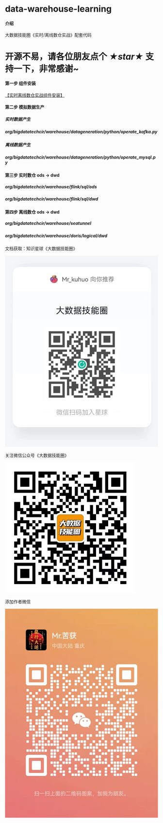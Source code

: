 # data-warehouse-learning

#### 介绍

大数据技能圈《实时/离线数仓实战》配套代码

# 开源不易，请各位朋友点个 ***★star★*** 支持一下，非常感谢~

#### 第一步 组件安装

[【实时离线数仓实战组件安装】](https://mp.weixin.qq.com/s?__biz=Mzg5Mzg3MzkwNA==&mid=2247488063&idx=1&sn=10ecc03fccfc90649e308aa8c357dcaf&chksm=c02969a0f75ee0b67769fba698b2a00746eb25ffcf19f1f56e324dea33a315703754f0736b2c#rd)

#### 第二步 模拟数据生产

##### 实时数据产生
##### org/bigdatatechcir/warehouse/datageneration/python/operate_kafka.py

##### 离线数据产生
##### org/bigdatatechcir/warehouse/datageneration/python/operate_mysql.py

#### 第三步 实时数仓 ods -> dwd

##### org/bigdatatechcir/warehouse/flink/sql/ods
##### org/bigdatatechcir/warehouse/flink/sql/dwd

#### 第四步 离线数仓 ods -> dwd

##### org/bigdatatechcir/warehouse/seatunnel
##### org/bigdatatechcir/warehouse/doris/logical/dwd




文档获取：知识星球《大数据技能圈》

![知识星球地址](src/main/java/org/bigdatatechcir/warehousev1/images/zhishixingqiu.jpg)

关注微信公众号《大数据技能圈》

![公众号](src/main/java/org/bigdatatechcir/warehousev1/images/gongzhonghao.jpg)

添加作者微信

![公众号](src/main/java/org/bigdatatechcir/warehousev1/images/weixin.jpg)